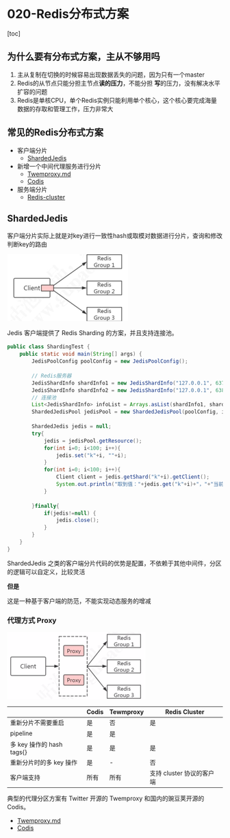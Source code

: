 # 020-Redis分布式方案

[toc]

## 为什么要有分布式方案，主从不够用吗

1. 主从复制在切换的时候容易出现数据丢失的问题，因为只有一个master
2. Redis的从节点只能分担主节点**读的压力**，不能分担 **写**的压力，没有解决水平扩容的问题
3. Redis是单核CPU，单个Redis实例只能利用单个核心，这个核心要完成海量数据的存取和管理工作，压力非常大

## 常见的Redis分布式方案

- 客户端分片
  - [ShardedJedis](#ShardedJedis)
- 新增一个中间代理服务进行分片
  -  [Twemproxy.md](031-twemproxy.md) 
  -  [Codis](032-Codis.md) 
- 服务端分片
  - [Redis-cluster](040-Redis-cluster.md)

## ShardedJedis

客户端分片实际上就是对key进行一致性hash或取模对数据进行分片，查询和修改判断key的路由

<img src="../../../../assets/image-20200321211532161.png" alt="image-20200321211532161" style="zoom:50%;" />

Jedis 客户端提供了 Redis Sharding 的方案，并且支持连接池。 

```java
public class ShardingTest {
    public static void main(String[] args) {
        JedisPoolConfig poolConfig = new JedisPoolConfig();

        // Redis服务器
        JedisShardInfo shardInfo1 = new JedisShardInfo("127.0.0.1", 6379);
        JedisShardInfo shardInfo2 = new JedisShardInfo("127.0.0.1", 6380);
        // 连接池
        List<JedisShardInfo> infoList = Arrays.asList(shardInfo1, shardInfo2);
        ShardedJedisPool jedisPool = new ShardedJedisPool(poolConfig, infoList);

        ShardedJedis jedis = null;
        try{
            jedis = jedisPool.getResource();
            for(int i=0; i<100; i++){
                jedis.set("k"+i, ""+i);
            }
            for(int i=0; i<100; i++){
                Client client = jedis.getShard("k"+i).getClient();
                System.out.println("取到值："+jedis.get("k"+i)+"，"+"当前key位于：" + client.getHost() + ":" + client.getPort());
            }

        }finally{
            if(jedis!=null) {
                jedis.close();
            }
        }
    }
}
```

ShardedJedis 之类的客户端分片代码的优势是配置，不依赖于其他中间件，分区的逻辑可以自定义，比较灵活

**但是**

这是一种基于客户端的防范，不能实现动态服务的增减

### 代理方式 Proxy

<img src="../../../../assets/image-20200321211709115.png" alt="image-20200321211709115" style="zoom:50%;" />

|                           | Codis | Tewmproxy | Redis Cluster             |
| ------------------------- | ----- | --------- | ------------------------- |
| 重新分片不需要重启        | 是    | 否        | 是                        |
| pipeline                  | 是    | 是        |                           |
| 多 key 操作的 hash tags{} | 是    | 是        | 是                        |
| 重新分片时的多 key 操作   | 是    | -         | 否                        |
| 客户端支持                | 所有  | 所有      | 支持 cluster 协议的客户端 |

典型的代理分区方案有 Twitter 开源的 Twemproxy 和国内的豌豆荚开源的 Codis。

-  [Twemproxy.md](031-twemproxy.md) 
-  [Codis](032-Codis.md) 

